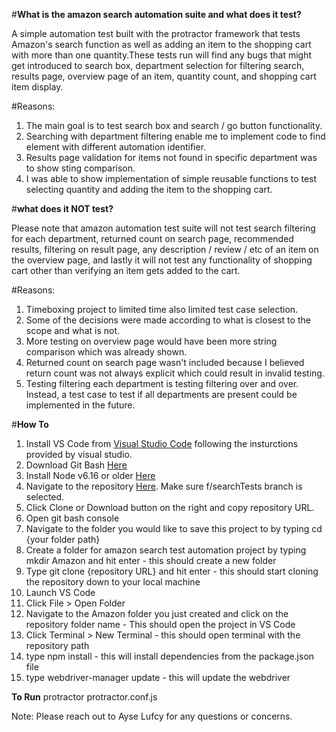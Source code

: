 #**What is the amazon search automation suite and what does it test?**

A simple automation test built with the protractor framework that tests Amazon's search function as well as adding an item to the shopping cart with more than one quantity.These tests run will find any bugs that might get introduced to search box, department selection for filtering search, results page, overview page of an item, quantity count, and shopping cart item display.

#Reasons:

1. The main goal is to test search box and search / go button functionality.
2. Searching with department filtering enable me to implement code to find element with different automation identifier.
3. Results page validation for items not found in specific department was to show sting comparison.
4. I was able to show implementation of simple reusable functions to test selecting quantity and adding the item to the shopping cart. 


#**what does it NOT test?**

Please note that amazon automation test suite will not test search filtering for each department, returned count on search page, recommended results, filtering on result page, any description / review / etc of an item on the overview page, and lastly it will not test any functionality of shopping cart other than verifying an item gets added to the cart.

#Reasons:

1. Timeboxing project to limited time also limited test case selection.
2. Some of the decisions were made according to what is closest to the scope and what is not.
3. More testing on overview page would have been more string comparison which was already shown.
4. Returned count on search page wasn't included because I believed return count was not always explicit which could result in invalid testing.
5. Testing filtering each department is testing filtering over and over. Instead, a test case to test if all departments are present could be implemented in the future.


#**How To**
1. Install VS Code from [Visual Studio Code](https://code.visualstudio.com/download) following the insturctions provided by visual studio.
2. Download Git Bash [Here](https://git-scm.com/downloads)
3. Install Node v6.16 or older [Here](https://nodejs.org/en/blog/release/v6.16.0/)
4. Navigate to the repository [Here](https://github.com/aysegul1/amazon_automation/tree/f/searchTests). Make sure f/searchTests branch is selected.
5. Click Clone or Download button on the right and copy repository URL.
6. Open git bash console
7. Navigate to the folder you would like to save this project to by typing cd {your folder path}
8. Create a folder for amazon search test automation project by typing mkdir Amazon and hit enter - this should create a new folder
9. Type git clone {repository URL} and hit enter - this should start cloning the repository down to your local machine
10. Launch VS Code
11. Click File > Open Folder
12. Navigate to the Amazon folder you just created and click on the repository folder name - This should open the project in VS Code
13. Click Terminal > New Terminal - this should open terminal with the repository path
14. type npm install - this will install dependencies from the package.json file
15. type webdriver-manager update - this will update the webdriver

**To Run**
protractor protractor.conf.js


Note: Please reach out to Ayse Lufcy for any questions or concerns.


    